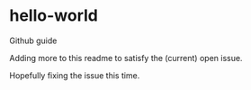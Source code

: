 # hello-world
Github guide

Adding more to this readme to satisfy the (current) open issue.

Hopefully fixing the issue this time.
